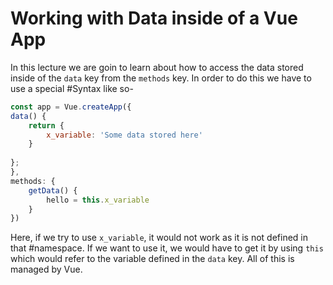 # Working with Data inside of a Vue App

In this lecture we are goin to learn about how to access the data stored inside of the `data` key from the `methods` key. In order to do this we have to use a special #Syntax like so-

```js
const app = Vue.createApp({
data() {
	return {
		x_variable: 'Some data stored here'
	}
	
};
},
methods: {
	getData() {
		hello = this.x_variable
	}
})
```

Here, if we try to use `x_variable`, it would not work as it is not defined in that #namespace. If we want to use it, we would have to get it by using `this` which would refer to the variable defined in the `data` key. All of this is managed by Vue.